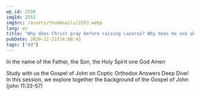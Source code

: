 ```yaml
---
wp_id: 2550
imgId: 2553
imgSrc: /assets/thumbnails/2553.webp
lang: en
title: "Why does Christ pray before raising Lazarus? Why does He ask about the location of the tomb? by Fr. Gabriel Wissa"
pubDate: 2020-12-21T14:08:43
tags: ["dd"]
---
```


<!-- page: 6 -->

<p>In the name of the Father, the Son, the Holy Spirit one God Amen</p>
<p>Study with us the Gospel of John on Coptic Orthodox Answers Deep Dive! In this session, we explore together the background of the Gospel of John (john 11:33-57)</p>
